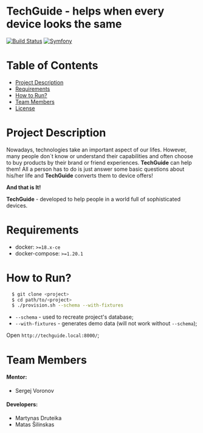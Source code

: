 TechGuide - helps when every device looks the same
============

[![Build Status](https://api.travis-ci.org/nfqakademija/tech-guide.svg?branch=master)](https://travis-ci.org/nfqakademija/tech-guide)
[![Symfony](https://img.shields.io/badge/Symfony-%204.x-green.svg "Supports Symfony 4.x")](https://symfony.com/)

# Table of Contents

* [Project Description](#project-description)
* [Requirements](#requirements)
* [How to Run?](#how-to-run)
* [Team Members](#team-members)
* [License](#license)

# <a name="project-description"></a>Project Description

Nowadays, technologies take an important aspect of our lifes. However, many people don\`t know  or understand their capabilities and often choose to buy products by their brand or friend experiences. **TechGuide** can help them! All a person has to do is just answer some basic questions about his/her life and **TechGuide** converts them to device offers!
 
**And that is It!**

**TechGuide** - developed to help people in a world full of sophisticated devices.

# <a name="requirements"></a>Requirements

* docker: `>=18.x-ce` 
* docker-compose: `>=1.20.1`

# <a name="how-to-run"></a>How to Run?

```bash
  $ git clone <project>
  $ cd path/to/<project>
  $ ./provision.sh --schema --with-fixtures 
```

* `--schema` - used to recreate project's database;
* `--with-fixtures` - generates demo data (will not work without `--schema`); 

Open `http://techguide.local:8000/`;

# <a name="team-members"></a>Team Members

#### Mentor:

* Sergej Voronov

#### Developers:

* Martynas Druteika
* Matas Šilinskas
